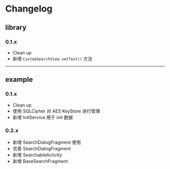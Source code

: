 # Changelog
    
## library

### 0.1.x
* Clean up
* 新增 `CustomSearchView`: `setText()` 方法


---

## example

### 0.1.x
* Clean up
* 使用 SQLCipher 对 AES KeyStore 进行管理
* 新增 InitService 用于 init 数据

### 0.2.x
* 新增 SearchDialogFragment 使用
* 完善 SearchDialogFragment
* 新增 SearchableActivity
* 新增 BaseSearchFragment
